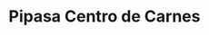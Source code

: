 ---
title: "Pipasa Centro de Carnes"
url: /san-francisco/pipasa-centro-de-carnes/
shop: carnicero
---